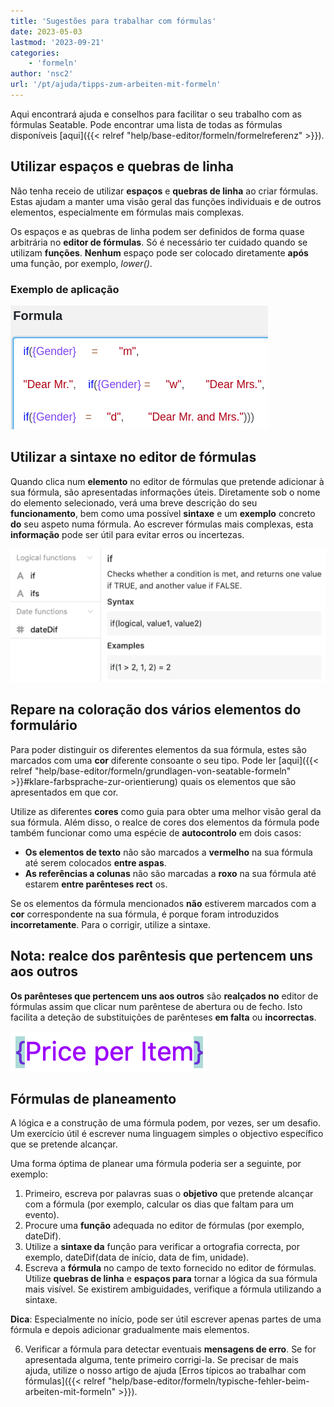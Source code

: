 ```yaml
---
title: 'Sugestões para trabalhar com fórmulas'
date: 2023-05-03
lastmod: '2023-09-21'
categories:
    - 'formeln'
author: 'nsc2'
url: '/pt/ajuda/tipps-zum-arbeiten-mit-formeln'
---
```


Aqui encontrará ajuda e conselhos para facilitar o seu trabalho com as fórmulas Seatable. Pode encontrar uma lista de todas as fórmulas disponíveis [aqui]({{< relref "help/base-editor/formeln/formelreferenz" >}}).

## Utilizar espaços e quebras de linha

Não tenha receio de utilizar **espaços** e **quebras de linha** ao criar fórmulas. Estas ajudam a manter uma visão geral das funções individuais e de outros elementos, especialmente em fórmulas mais complexas.

Os espaços e as quebras de linha podem ser definidos de forma quase arbitrária no **editor de fórmulas**. Só é necessário ter cuidado quando se utilizam **funções**. **Nenhum** espaço pode ser colocado diretamente **após** uma função, por exemplo, _lower()_.

### Exemplo de aplicação

![Os espaços e as quebras de linha podem ser definidos de forma quase arbitrária no assistente de fórmulas. As únicas excepções são as funções.](images/benutzen-Sie-leerzeichen-und-spaltenumbrueche.png)

## Utilizar a sintaxe no editor de fórmulas

Quando clica num **elemento** no editor de fórmulas que pretende adicionar à sua fórmula, são apresentadas informações úteis. Diretamente sob o nome do elemento selecionado, verá uma breve descrição do seu **funcionamento**, bem como uma possível **sintaxe** e um **exemplo** concreto **do** seu aspeto numa fórmula. Ao escrever fórmulas mais complexas, esta **informação** pode ser útil para evitar erros ou incertezas.

![Informações sobre um elemento no assistente de fórmulas](images/Informationen-zu-einem-Element.png)

## Repare na coloração dos vários elementos do formulário

Para poder distinguir os diferentes elementos da sua fórmula, estes são marcados com uma **cor** diferente consoante o seu tipo. Pode ler [aqui]({{< relref "help/base-editor/formeln/grundlagen-von-seatable-formeln" >}}#klare-farbsprache-zur-orientierung) quais os elementos que são apresentados em que cor.

Utilize as diferentes **cores** como guia para obter uma melhor visão geral da sua fórmula. Além disso, o realce de cores dos elementos da fórmula pode também funcionar como uma espécie de **autocontrolo** em dois casos:

- **Os elementos de texto** não são marcados a **vermelho** na sua fórmula até serem colocados **entre aspas**.
- **As referências a colunas** não são marcadas a **roxo** na sua fórmula até estarem **entre parênteses rect** os.

Se os elementos da fórmula mencionados **não** estiverem marcados com a **cor** correspondente na sua fórmula, é porque foram introduzidos **incorretamente**. Para o corrigir, utilize a sintaxe.

## Nota: realce dos parêntesis que pertencem uns aos outros

**Os parênteses que pertencem uns aos outros** são **realçados no** editor de fórmulas assim que clicar num parêntese de abertura ou de fecho. Isto facilita a deteção de substituições de parênteses **em falta** ou **incorrectas**.

![Abertura e fecho de parênteses são sempre realçados no editor de fórmulas](images/example-brackets.png)

## Fórmulas de planeamento

A lógica e a construção de uma fórmula podem, por vezes, ser um desafio. Um exercício útil é escrever numa linguagem simples o objectivo específico que se pretende alcançar.

Uma forma óptima de planear uma fórmula poderia ser a seguinte, por exemplo:

1. Primeiro, escreva por palavras suas o **objetivo** que pretende alcançar com a fórmula (por exemplo, calcular os dias que faltam para um evento).
2. Procure uma **função** adequada no editor de fórmulas (por exemplo, dateDif).
3. Utilize a **sintaxe da** função para verificar a ortografia correcta, por exemplo, dateDif(data de início, data de fim, unidade).
4. Escreva a **fórmula** no campo de texto fornecido no editor de fórmulas. Utilize **quebras de linha** e **espaços para** tornar a lógica da sua fórmula mais visível. Se existirem ambiguidades, verifique a fórmula utilizando a sintaxe.

**Dica**: Especialmente no início, pode ser útil escrever apenas partes de uma fórmula e depois adicionar gradualmente mais elementos.

6. Verificar a fórmula para detectar eventuais **mensagens de erro**. Se for apresentada alguma, tente primeiro corrigi-la. Se precisar de mais ajuda, utilize o nosso artigo de ajuda [Erros típicos ao trabalhar com fórmulas]({{< relref "help/base-editor/formeln/typische-fehler-beim-arbeiten-mit-formeln" >}}).
